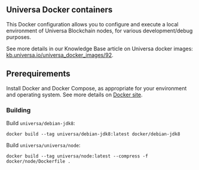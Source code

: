 Universa Docker containers
--------------------------

This Docker configuration allows you to configure and execute a local environment of Universa Blockchain nodes, for various development/debug purposes.

See more details in our Knowledge Base article on Universa docker images: [kb.universa.io/universa_docker_images/92](https://kb.universa.io/universa_docker_images/92).


## Prerequirements

Install Docker and Docker Compose, as appropriate for your environment and operating system. See more details on [Docker site](https://docker.com).


### Building

Build `universa/debian-jdk8`:

~~~
docker build --tag universa/debian-jdk8:latest docker/debian-jdk8
~~~

Build `universa/universa/node`:

~~~
docker build --tag universa/node:latest --compress -f docker/node/Dockerfile .
~~~
